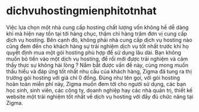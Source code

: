 dichvuhostingmienphitotnhat
===========================

Việc lựa chọn một nhà cung cấp hosting chất lượng vốn không hề dễ dàng khi mà hiện nay tồn tại tới hàng chục, thậm chí hàng trăm đơn vị cung cấp dịch vụ hosting. Bên cạnh đó, không phải nhà cung cấp dịch vụ hosting nào cũng đem đến cho khách hàng sự trải nghiệm dịch vụ tốt nhất trước khi họ quyết định mua một gói hosting phù hợp để sử dụng lâu dài. Bạn không muốn bỏ tiền vào một dịch vụ hosting, để rồi mới được trải nghiệm và cảm thấy thực sự không hài lòng ?
Nắm bắt được vấn đề này, cùng mong muốn thấu hiểu và đáp ứng tốt nhất nhu cầu của khách hàng, Zigma đã tung ra thị trường gói hosting với giá chỉ 0 đồng. Đúng như tên gọi, với gói hosting hoàn toàn miễn phí này, Zigma muốn đem tới cho người sử dụng, các bạn học sinh, sinh viên, các công ty, doanh nghiệp hay các nhà quản trị, thiết kế website một trải nghiệm tốt nhất về dịch vụ hosting với đầy đủ chức năng tại Zigma.
